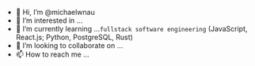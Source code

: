 - 👋 Hi, I’m @michaelwnau
- 👀 I’m interested in ...
- 🌱 I’m currently learning ...`fullstack software engineering` (JavaScript, React.js; Python, PostgreSQL, Rust)
- 💞️ I’m looking to collaborate on ...
- 📫 How to reach me ...

<!---
michaelwnau/michaelwnau is a ✨ special ✨ repository because its `README.md` (this file) appears on your GitHub profile.
You can click the Preview link to take a look at your changes.
--->
